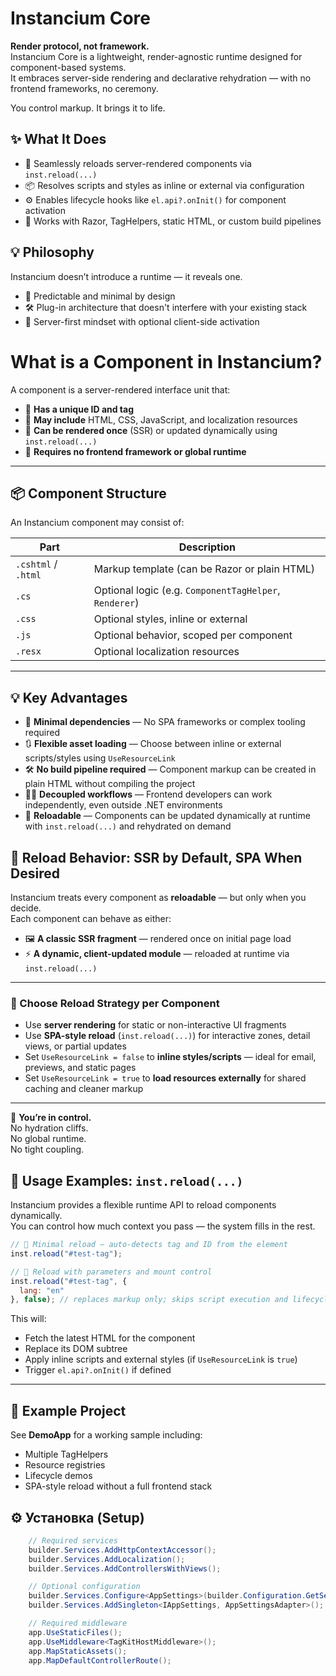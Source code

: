 ﻿# Instancium Core

**Render protocol, not framework.**  
Instancium Core is a lightweight, render-agnostic runtime designed for component-based systems.  
It embraces server-side rendering and declarative rehydration — with no frontend frameworks, no ceremony.

You control markup. It brings it to life.

## ✨ What It Does

- 🔁 Seamlessly reloads server-rendered components via `inst.reload(...)`
- 📦 Resolves scripts and styles as inline or external via configuration
- ⚙️ Enables lifecycle hooks like `el.api?.onInit()` for component activation
- 🧩 Works with Razor, TagHelpers, static HTML, or custom build pipelines

## 💡 Philosophy

Instancium doesn’t introduce a runtime — it reveals one.

- 💎 Predictable and minimal by design
- 🛠 Plug-in architecture that doesn't interfere with your existing stack
- 🤝 Server-first mindset with optional client-side activation

# What is a Component in Instancium?

A component is a server-rendered interface unit that:

- 🧾 **Has a unique ID and tag**
- 🧩 **May include** HTML, CSS, JavaScript, and localization resources
- 🔁 **Can be rendered once** (SSR) or updated dynamically using `inst.reload(...)`
- 🚫 **Requires no frontend framework or global runtime**

---

## 📦 Component Structure

An Instancium component may consist of:

| Part             | Description                                      |
|------------------|--------------------------------------------------|
| `.cshtml` / `.html` | Markup template (can be Razor or plain HTML)     |
| `.cs`             | Optional logic (e.g. `ComponentTagHelper`, `Renderer`) |
| `.css`            | Optional styles, inline or external              |
| `.js`             | Optional behavior, scoped per component          |
| `.resx`           | Optional localization resources                  |

---

## 💡 Key Advantages

- 🧘 **Minimal dependencies** — No SPA frameworks or complex tooling required  
- 🔃 **Flexible asset loading** — Choose between inline or external scripts/styles using `UseResourceLink`  
- 🛠 **No build pipeline required** — Component markup can be created in plain HTML without compiling the project  
- 🧑‍🎨 **Decoupled workflows** — Frontend developers can work independently, even outside .NET environments  
- 🔁 **Reloadable** — Components can be updated dynamically at runtime with `inst.reload(...)` and rehydrated on demand


## 🔄 Reload Behavior: SSR by Default, SPA When Desired

Instancium treats every component as **reloadable** — but only when you decide.  
Each component can behave as either:

- 🖼️ **A classic SSR fragment** — rendered once on initial page load
- ⚡ **A dynamic, client-updated module** — reloaded at runtime via `inst.reload(...)`

---

### 🔧 Choose Reload Strategy per Component

- Use **server rendering** for static or non-interactive UI fragments  
- Use **SPA-style reload** (`inst.reload(...)`) for interactive zones, detail views, or partial updates  
- Set `UseResourceLink = false` to **inline styles/scripts** — ideal for email, previews, and static pages  
- Set `UseResourceLink = true` to **load resources externally** for shared caching and cleaner markup

---

📌 **You’re in control.**  
No hydration cliffs.  
No global runtime.  
No tight coupling.


## 🔁 Usage Examples: `inst.reload(...)`

Instancium provides a flexible runtime API to reload components dynamically.  
You can control how much context you pass — the system fills in the rest.

```js
// 🔹 Minimal reload — auto-detects tag and ID from the element
inst.reload("#test-tag");

// 🔹 Reload with parameters and mount control
inst.reload("#test-tag", {
  lang: "en"
}, false); // replaces markup only; skips script execution and lifecycle

```


This will:

- Fetch the latest HTML for the component
- Replace its DOM subtree
- Apply inline scripts and external styles (if `UseResourceLink` is `true`)
- Trigger `el.api?.onInit()` if defined

---

## 📂 Example Project

See **DemoApp** for a working sample including:

- Multiple TagHelpers  
- Resource registries  
- Lifecycle demos  
- SPA-style reload without a full frontend stack

## ⚙️ Установка (Setup)

```csharp
	// Required services
	builder.Services.AddHttpContextAccessor();
	builder.Services.AddLocalization();
	builder.Services.AddControllersWithViews();

	// Optional configuration
	builder.Services.Configure<AppSettings>(builder.Configuration.GetSection("Instancium"));
	builder.Services.AddSingleton<IAppSettings, AppSettingsAdapter>();

	// Required middleware
	app.UseStaticFiles();
	app.UseMiddleware<TagKitHostMiddleware>();
	app.MapStaticAssets();
	app.MapDefaultControllerRoute();
```

